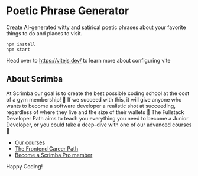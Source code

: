 # Poetic Phrase Generator
Create AI-generated witty and satirical poetic phrases about your favorite things to do and places to visit.
```
npm install
npm start
```

Head over to https://vitejs.dev/ to learn more about configuring vite
## About Scrimba

At Scrimba our goal is to create the best possible coding school at the cost of a gym membership! 💜
If we succeed with this, it will give anyone who wants to become a software developer a realistic shot at succeeding, regardless of where they live and the size of their wallets 🎉
The Fullstack Developer Path aims to teach you everything you need to become a Junior Developer, or you could take a deep-dive with one of our advanced courses 🚀

- [Our courses](https://scrimba.com/courses)
- [The Frontend Career Path](https://scrimba.com/fullstack-path-c0fullstack)
- [Become a Scrimba Pro member](https://scrimba.com/pricing)

Happy Coding!
